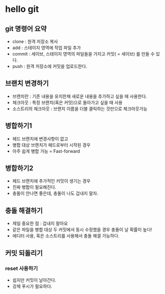 # hello git

## git 명령어 요약

 - clone : 원격 저장소 복사
 - add : 스테이지 영역에 작업 파일 추가
 - commit : 세이브, 스테이지 영역의 파일들을 가지고 커밋( = 세이브) 를 만들 수 있다.
 - push : 원격 저장소에 커밋을 업로드한다.
 
## 브랜치 변경하기

 - 브랜치란 : 기존 내용을 유지한채 새로운 내용을 추가하고 싶을 때 사용한다.
 - 체크아웃 : 특정 브랜치(혹은 커밋)으로 돌아가고 싶을 때 사용
 - 소스트리의 체크아웃 : 브랜치 이름을 더블 클릭하는 것만으로 체크아웃가능

## 병합하기1
 
 - 헤드 브랜치에 변경사항이 없고
 - 병합 대상 브랜치가 헤드로부터 시작된 경우
 - 아주 쉽게 병합 가능 = Fast-forward

 ## 병합하기2

  - 헤드 브랜치에 추가적인 커밋이 생기는 경우
  - 진짜 병합이 필요해진다.
  - 충돌이 안나면 좋은데, 충돌이 나도 겁내지 말자.

  ## 충돌 해결하기
  - 제일 중요한 점 : 겁내지 말아요
  - 같은 파일을 병합 대상 두 커밋에서 동시 수정했을 경우 충돌이 날 확률이 높다!
  - 에디터 사용, 혹은 소스트리를 사용해서 충돌 해결 가능하다.

## 커밋 되돌리기

### reset 사용하기

 - 쉽지만 커밋이 날아간다.
 - 강제 푸시가 필요하다. 